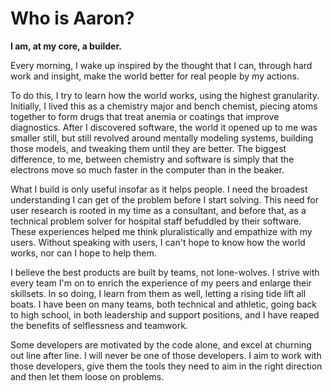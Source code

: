 # Who is Aaron?

**I am, at my core, a builder.**

Every morning, I wake up inspired by the thought that I can, through hard work and insight, make the world better for real people by my actions.

To do this, I try to learn how the world works, using the highest granularity. Initially, I lived this as a chemistry major and bench chemist, piecing atoms together to form drugs that treat anemia or coatings that improve diagnostics. After I discovered software, the world it opened up to me was smaller still, but still revolved around mentally modeling systems, building those models, and tweaking them until they are better. The biggest difference, to me, between chemistry and software is simply that the electrons move so much faster in the computer than in the beaker.

What I build is only useful insofar as it helps people. I need the broadest understanding I can get of the problem before I start solving. This need for user research is rooted in my time as a consultant, and before that, as a technical problem solver for hospital staff befuddled by their software. These experiences helped me think pluralistically and empathize with my users. Without speaking with users, I can't hope to know how the world works, nor can I hope to help them.

I believe the best products are built by teams, not lone-wolves. I strive with every team I'm on to enrich the experience of my peers and enlarge their skillsets. In so doing, I learn from them as well, letting a rising tide lift all boats. I have been on many teams, both technical and athletic, going back to high school, in both leadership and support positions, and I have reaped the benefits of selflessness and teamwork.

Some developers are motivated by the code alone, and excel at churning out line after line. I will never be one of those developers. I aim to work with those developers, give them the tools they need to aim in the right direction and then let them loose on problems.
